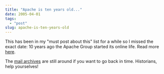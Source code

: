 ```yaml
---
title: "Apache is ten years old..."
date: 2005-04-01
tags: 
  - "post"
slug: apache-is-ten-years-old
---
```


This has been in my "must post about this" list for a while so I missed the exact date: 10 years ago the Apache Group started its online life. Read more [here](http://marc.theaimsgroup.com/?l=apache-httpd-dev&m=110954136531190&w=2).

The [mail archives](http://mail-archives.eu.apache.org/mod_mbox/httpd-dev/199503.mbox/index.html) are still around if you want to go back in time. Historians, help yourselves!
